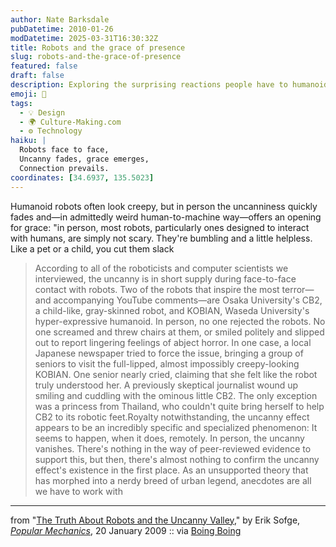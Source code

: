 ```yaml
---
author: Nate Barksdale
pubDatetime: 2010-01-26
modDatetime: 2025-03-31T16:30:32Z
title: Robots and the grace of presence
slug: robots-and-the-grace-of-presence
featured: false
draft: false
description: Exploring the surprising reactions people have to humanoid robots, the uncanny feeling seems to fade in person, revealing a more approachable side of robotics.
emoji: 🤖
tags:
  - 💡 Design
  - 🌍 Culture-Making.com
  - ⚙️ Technology
haiku: |
  Robots face to face,  
  Uncanny fades, grace emerges,  
  Connection prevails.
coordinates: [34.6937, 135.5023]
---
```


Humanoid robots often look creepy, but in person the uncanniness quickly fades and—in admittedly weird human-to-machine way—offers an opening for grace: "in person, most robots, particularly ones designed to interact with humans, are simply not scary. They're bumbling and a little helpless. Like a pet or a child, you cut them slack

> According to all of the roboticists and computer scientists we interviewed, the uncanny is in short supply during face-to-face contact with robots. Two of the robots that inspire the most terror—and accompanying YouTube comments—are Osaka University's CB2, a child-like, gray-skinned robot, and KOBIAN, Waseda University's hyper-expressive humanoid. In person, no one rejected the robots. No one screamed and threw chairs at them, or smiled politely and slipped out to report lingering feelings of abject horror. In one case, a local Japanese newspaper tried to force the issue, bringing a group of seniors to visit the full-lipped, almost impossibly creepy-looking KOBIAN. One senior nearly cried, claiming that she felt like the robot truly understood her. A previously skeptical journalist wound up smiling and cuddling with the ominous little CB2. The only exception was a princess from Thailand, who couldn't quite bring herself to help CB2 to its robotic feet.Royalty notwithstanding, the uncanny effect appears to be an incredibly specific and specialized phenomenon: It seems to happen, when it does, remotely. In person, the uncanny vanishes. There's nothing in the way of peer-reviewed evidence to support this, but then, there's almost nothing to confirm the uncanny effect's existence in the first place. As an unsupported theory that has morphed into a nerdy breed of urban legend, anecdotes are all we have to work with

---

from "[The Truth About Robots and the Uncanny Valley](http://web.archive.org/web/20100123181712/http://www.popularmechanics.com:80/science/robotics/4343054.html?page=2)," by Erik Sofge, [_Popular Mechanics_](http://web.archive.org/web/20100123181712/http://www.popularmechanics.com:80/science/robotics/4343054.html?page=2), 20 January 2009 :: via [Boing Boing](http://feeds.boingboing.net/~r/boingboing/iBag/~3/0ZOLPL6wAbw/does-the-uncanny-val.html)
